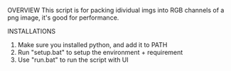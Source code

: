 OVERVIEW
This script is for packing idividual imgs into RGB channels of a png image, it's good for performance.

INSTALLATIONS
1. Make sure you installed python, and add it to PATH
2. Run "setup.bat" to setup the environment + requirement
3. Use "run.bat" to run the script with UI